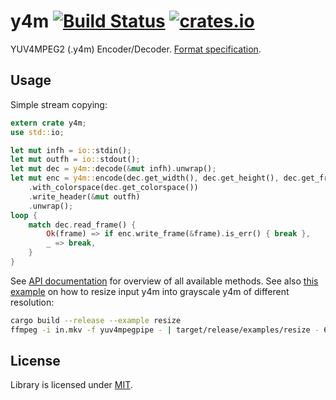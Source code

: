 # y4m [![Build Status](https://github.com/image-rs/y4m/actions/workflows/rust.yml/badge.svg)](https://github.com/image-rs/y4m/actions?query=branch%3Amaster) [![crates.io](https://img.shields.io/crates/v/y4m.svg)](https://crates.io/crates/y4m)

YUV4MPEG2 (.y4m) Encoder/Decoder. [Format specification](https://wiki.multimedia.cx/index.php?title=YUV4MPEG2).

## Usage

Simple stream copying:

```rust
extern crate y4m;
use std::io;

let mut infh = io::stdin();
let mut outfh = io::stdout();
let mut dec = y4m::decode(&mut infh).unwrap();
let mut enc = y4m::encode(dec.get_width(), dec.get_height(), dec.get_framerate())
    .with_colorspace(dec.get_colorspace())
    .write_header(&mut outfh)
    .unwrap();
loop {
    match dec.read_frame() {
        Ok(frame) => if enc.write_frame(&frame).is_err() { break },
        _ => break,
    }
}
```

See [API documentation](https://docs.rs/y4m) for overview of all available methods. See also [this example](examples/resize.rs) on how to resize input y4m into grayscale y4m of different resolution:

```bash
cargo build --release --example resize
ffmpeg -i in.mkv -f yuv4mpegpipe - | target/release/examples/resize - 640x360 - | mpv -
```

## License

Library is licensed under [MIT](LICENSE).
